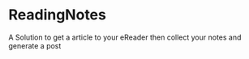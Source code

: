 # ReadingNotes
A Solution to get a article to your eReader then collect your notes and generate a post

